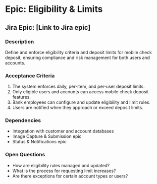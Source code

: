 # Epic: Eligibility & Limits

## Jira Epic: [Link to Jira epic]

### Description

Define and enforce eligibility criteria and deposit limits for mobile check deposit, ensuring compliance and risk management for both users and accounts.

### Acceptance Criteria

1. The system enforces daily, per-item, and per-user deposit limits.
2. Only eligible users and accounts can access mobile check deposit features.
3. Bank employees can configure and update eligibility and limit rules.
4. Users are notified when they approach or exceed deposit limits.

### Dependencies

- Integration with customer and account databases
- Image Capture & Submission epic
- Status & Notifications epic

### Open Questions

- How are eligibility rules managed and updated?
- What is the process for requesting limit increases?
- Are there exceptions for certain account types or users?
